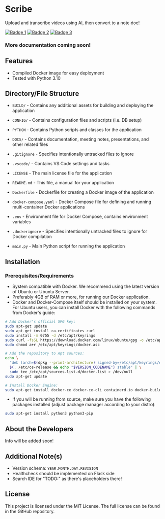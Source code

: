 <div class="row">
    <div class="column">
        <h1>Scribe</h1>
        <p>Upload and transcribe videos using AI, then convert to a note doc!</p>
        <a href="https://forthebadge.com"><img src="https://forthebadge.com/images/badges/docker-container.svg" alt="Badge 1"></a>
        <a href="https://forthebadge.com"><img src="https://forthebadge.com/images/badges/contains-tasty-spaghetti-code.svg" alt="Badge 2"></a>
        <a href="https://forthebadge.com"><img src="https://forthebadge.com/images/badges/license-mit.svg" alt="Badge 3"></a>
    </div>
</div>

### More documentation coming soon!

## Features
- Compiled Docker image for easy deployment
- Tested with Python 3.10

## Directory/File Structure
- `BUILD/` - Contains any additional assets for building and deploying the application
- `CONFIG/` - Contains configuration files and scripts (i.e. DB setup)
- `PYTHON` - Contains Python scripts and classes for the application
- `DOCS/` - Contains documentation, meeting notes, presentations, and other related files

- `.gitignore` - Specifies intentionally untracked files to ignore
- `.vscode/` - Contains VS Code settings and tasks
- `LICENSE` - The main license file for the application
- `README.md` - This file, a manual for your application

- `Dockerfile` - Dockerfile for creating a Docker image of the application
- `docker-compose.yaml` - Docker Compose file for defining and running multi-container Docker applications
- `.env` - Environment file for Docker Compose, contains environment variables
- `.dockerignore` - Specifies intentionally untracked files to ignore for Docker compilation

- `main.py` - Main Python script for running the application

## Installation
### Prerequisites/Requirements
- System compatible with Docker. We recommend using the latest version of Ubuntu or Ubuntu Server.
- Preferably 4GB of RAM or more, for running our Docker application.
- Docker and Docker-Compose itself should be installed on your system. For Ubuntu users, you can install Docker with the following commands from Docker's guide:
```bash
# Add Docker's official GPG key:
sudo apt-get update
sudo apt-get install ca-certificates curl
sudo install -m 0755 -d /etc/apt/keyrings
sudo curl -fsSL https://download.docker.com/linux/ubuntu/gpg -o /etc/apt/keyrings/docker.asc
sudo chmod a+r /etc/apt/keyrings/docker.asc

# Add the repository to Apt sources:
echo \
  "deb [arch=$(dpkg --print-architecture) signed-by=/etc/apt/keyrings/docker.asc] https://download.docker.com/linux/ubuntu \
  $(. /etc/os-release && echo "$VERSION_CODENAME") stable" | \
  sudo tee /etc/apt/sources.list.d/docker.list > /dev/null
sudo apt-get update

# Install Docker Engine:
sudo apt-get install docker-ce docker-ce-cli containerd.io docker-buildx-plugin docker-compose-plugin
```
- If you will be running from source, make sure you have the following packages installed (adjust package manager according to your distro):
```bash
sudo apt-get install python3 python3-pip
```

## About the Developers
Info will be added soon!

## Additional Note(s)
- Version schema: `YEAR.MONTH.DAY.REVISION`
- Healthcheck should be implemented on Flask side
- Search IDE for "TODO:" as there's placeholders there!

## License
This project is licensed under the MIT License. The full license can be found in the GitHub repository.